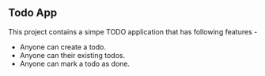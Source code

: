 ## Todo App 

This project contains  a simpe TODO application that has following features -

 - Anyone can create a todo.
 - Anyone can their existing todos.
 - Anyone can mark a todo as done.